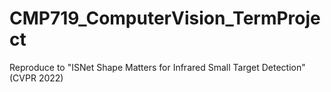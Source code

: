 # CMP719_ComputerVision_TermProject
Reproduce to "ISNet Shape Matters for Infrared Small Target Detection" (CVPR 2022)
